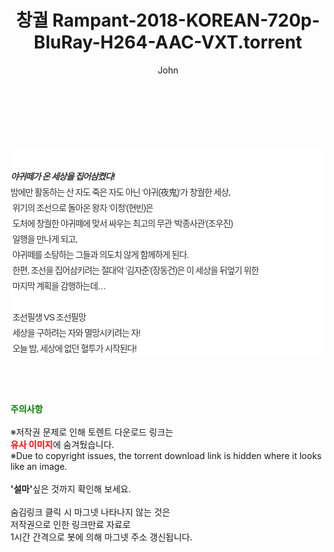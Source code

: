 ﻿---
layout: post
title:  "창궐 Rampant-2018-KOREAN-720p-BluRay-H264-AAC-VXT.torrent"
author: John
categories: [ 영화 ]
tags: [  ]
image:  
description: "창궐 Rampant-2018-KOREAN-720p-BluRay-H264-AAC-VXT torrent 정보 공유"
toc: true
toc_sticky: true
---

<br>
<div class="view-img">
<a class="view_image" href="http://torrentmobile60.com/bbs/view_image.php?fn=%2Fdata%2Ffile%2Fmovie%2F1040166538_5iYCoN8n_e1179e3ce95101b7a48c35ae0b4add514e3ab60b.jpg" target="_blank"><img alt="" class="img-tag" content="http://torrentmobile60.com/data/file/movie/1040166538_5iYCoN8n_e1179e3ce95101b7a48c35ae0b4add514e3ab60b.jpg" itemprop="image" src="http://torrentmobile60.com/data/file/movie/1040166538_5iYCoN8n_e1179e3ce95101b7a48c35ae0b4add514e3ab60b.jpg"/></a></div><div class="view-content" itemprop="description">
<p><br/></p><div class="title_area" style="margin:0px 0px 9px;padding:0px;list-style:none;font-size:12px;font-family:'나눔고딕', NanumGothic, '돋움', Dotum, Helvetica, 'AppleSDGothicNeo-Medium', AppleGothic, sans-serif;height:30px;float:none;background-color:rgb(255,255,255);"><h4 class="h_story" style="margin:5px 10px 0px 0px;padding:0px;list-style:none;font-size:12px;font-family:'돋움', sans-serif;height:18px;width:49px;background:url(&quot;https://ssl.pstatic.net/static/movie/2020/10/h_tx_sp5.png&quot;) no-repeat 0px -17px;float:left;"><strong class="blind" style="margin:0px;padding:0px;list-style:none;font-size:0px;font-family:inherit;color:inherit;width:1px;height:1px;line-height:0;">줄거리</strong></h4></div><h5 class="h_tx_story" style="margin:-7px 0px 1px;padding:0px;list-style:none;font-size:14px;font-family:'나눔고딕', NanumGothic, Helvetica, sans-serif;color:rgb(51,51,51);background-image:url(&quot;https://ssl.pstatic.net/static/movie/2014/01/blank.gif&quot;);letter-spacing:-1px;line-height:25px;background-color:rgb(255,255,255);">야귀떼가 온 세상을 집어삼켰다!</h5><p class="con_tx" style="margin-top:-1px;margin-bottom:-6px;list-style:none;font-size:14px;font-family:'나눔고딕', NanumGothic, '돋움', Dotum, Helvetica, 'AppleSDGothicNeo-Medium', AppleGothic, sans-serif;color:rgb(51,51,51);background-image:url(&quot;https://ssl.pstatic.net/static/movie/2014/01/blank.gif&quot;);letter-spacing:-1px;line-height:25px;background-color:rgb(255,255,255);">밤에만 활동하는 산 자도 죽은 자도 아닌 ‘야귀(夜鬼)‘가 창궐한 세상,<br style="list-style:none;font-size:12px;font-family:'돋움', sans-serif;color:rgb(0,0,0);"/> 위기의 조선으로 돌아온 왕자 ‘이청’(현빈)은<br style="list-style:none;font-size:12px;font-family:'돋움', sans-serif;color:rgb(0,0,0);"/> 도처에 창궐한 야귀떼에 맞서 싸우는 최고의 무관 ‘박종사관’(조우진)<br style="list-style:none;font-size:12px;font-family:'돋움', sans-serif;color:rgb(0,0,0);"/> 일행을 만나게 되고,<br style="list-style:none;font-size:12px;font-family:'돋움', sans-serif;color:rgb(0,0,0);"/> 야귀떼를 소탕하는 그들과 의도치 않게 함께하게 된다.<br style="list-style:none;font-size:12px;font-family:'돋움', sans-serif;color:rgb(0,0,0);"/> 한편, 조선을 집어삼키려는 절대악 ‘김자준’(장동건)은 이 세상을 뒤엎기 위한<br style="list-style:none;font-size:12px;font-family:'돋움', sans-serif;color:rgb(0,0,0);"/> 마지막 계획을 감행하는데…<br style="list-style:none;font-size:12px;font-family:'돋움', sans-serif;color:rgb(0,0,0);"/> <br style="list-style:none;font-size:12px;font-family:'돋움', sans-serif;color:rgb(0,0,0);"/> 조선필생 VS 조선필망<br style="list-style:none;font-size:12px;font-family:'돋움', sans-serif;color:rgb(0,0,0);"/> 세상을 구하려는 자와 멸망시키려는 자!<br style="list-style:none;font-size:12px;font-family:'돋움', sans-serif;color:rgb(0,0,0);"/> 오늘 밤, 세상에 없던 혈투가 시작된다!</p> </div>
    
<br><br><br>
<p data-ke-size="size16"><b><span style="color: green;">주의사항</span></b><br /><br />※저작권 문제로 인해 토렌트 다운로드 링크는<br /><b><span style="color: red;">유사 이미지</span></b>에 숨겨뒀습니다.<br />※Due to copyright issues, the torrent download link is hidden where it looks like an image.<br /><br /><b>'설마'</b>싶은 것까지 확인해 보세요.<br /><br />숨김링크 클릭 시 마그넷 나타나지 않는 것은<br />저작권으로 인한 링크만료 자료로<br />1시간 간격으로 봇에 의해 마그넷 주소 갱신됩니다.</p>
